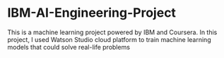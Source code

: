 # IBM-AI-Engineering-Project

This is a machine learning project powered by IBM and Coursera. In this project, I used Watson Studio cloud platform to train machine learning models that could solve real-life problems <br>
